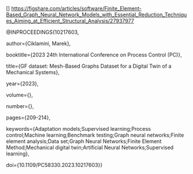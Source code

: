
[] https://figshare.com/articles/software/Finite_Element-Based_Graph_Neural_Network_Models_with_Essential_Reduction_Techniques_Aiming_at_Efficient_Structural_Analysis/27937977

@INPROCEEDINGS{10217603,

  author={Ciklamini, Marek},

  booktitle={2023 24th International Conference on Process Control (PC)}, 

  title={GF dataset: Mesh-Based Graphs Dataset for a Digital Twin of a Mechanical Systems}, 

  year={2023},

  volume={},

  number={},

  pages={209-214},

  keywords={Adaptation models;Supervised learning;Process control;Machine learning;Benchmark testing;Graph neural networks;Finite element analysis;Data set;Graph Neural Networks;Finite Element Method;Mechanical digital twin;Artificial Neural Networks;Supervised learning},

  doi={10.1109/PC58330.2023.10217603}}
